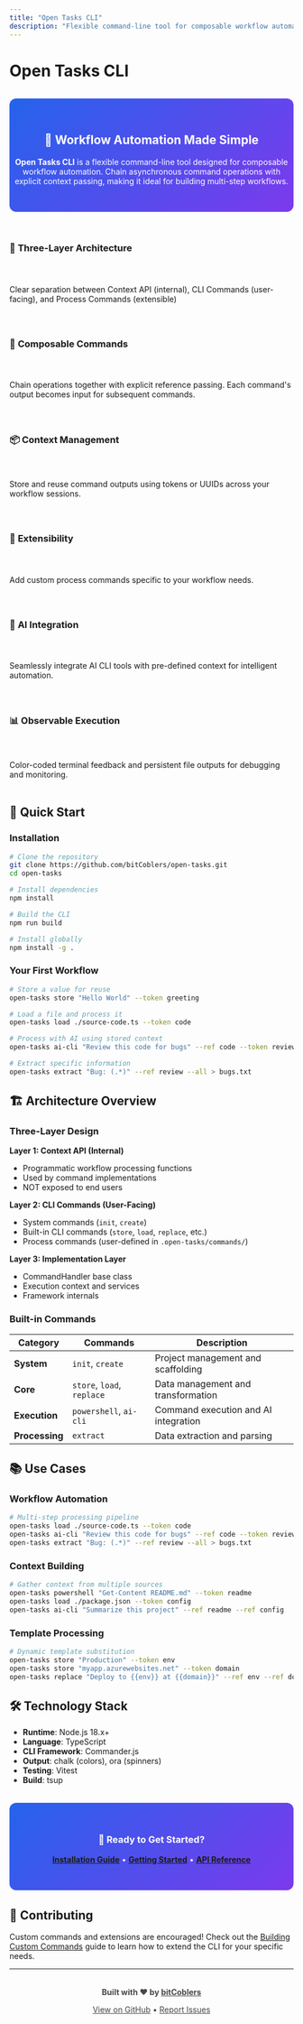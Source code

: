 ```yaml
---
title: "Open Tasks CLI"
description: "Flexible command-line tool for composable workflow automation by bitCoblers"
---
```


# Open Tasks CLI

<div class="hero-section" style="text-align: center; margin: 2rem 0; padding: 2rem 0; background: linear-gradient(135deg, #2563eb, #7c3aed); border-radius: 12px; color: white;">

## 🚀 Workflow Automation Made Simple

**Open Tasks CLI** is a flexible command-line tool designed for composable workflow automation. Chain asynchronous command operations with explicit context passing, making it ideal for building multi-step workflows.

</div>

<div class="features-grid" style="display: grid; grid-template-columns: repeat(auto-fit, minmax(300px, 1fr)); gap: 1.5rem; margin: 2rem 0;">

### 🎯 **Three-Layer Architecture**
Clear separation between Context API (internal), CLI Commands (user-facing), and Process Commands (extensible)

### 🔗 **Composable Commands**
Chain operations together with explicit reference passing. Each command's output becomes input for subsequent commands.

### 📦 **Context Management**
Store and reuse command outputs using tokens or UUIDs across your workflow sessions.

### 🔧 **Extensibility**
Add custom process commands specific to your workflow needs.

### 🤖 **AI Integration**
Seamlessly integrate AI CLI tools with pre-defined context for intelligent automation.

### 📊 **Observable Execution**
Color-coded terminal feedback and persistent file outputs for debugging and monitoring.

</div>

## 🚀 Quick Start

### Installation

```bash
# Clone the repository
git clone https://github.com/bitCoblers/open-tasks.git
cd open-tasks

# Install dependencies
npm install

# Build the CLI
npm run build

# Install globally
npm install -g .
```

### Your First Workflow

```bash
# Store a value for reuse
open-tasks store "Hello World" --token greeting

# Load a file and process it
open-tasks load ./source-code.ts --token code

# Process with AI using stored context
open-tasks ai-cli "Review this code for bugs" --ref code --token review

# Extract specific information
open-tasks extract "Bug: (.*)" --ref review --all > bugs.txt
```

## 🏗️ Architecture Overview

### Three-Layer Design

**Layer 1: Context API (Internal)**
- Programmatic workflow processing functions
- Used by command implementations
- NOT exposed to end users

**Layer 2: CLI Commands (User-Facing)**
- System commands (`init`, `create`)
- Built-in CLI commands (`store`, `load`, `replace`, etc.)
- Process commands (user-defined in `.open-tasks/commands/`)

**Layer 3: Implementation Layer**
- CommandHandler base class
- Execution context and services
- Framework internals

### Built-in Commands

| Category | Commands | Description |
|----------|----------|-------------|
| **System** | `init`, `create` | Project management and scaffolding |
| **Core** | `store`, `load`, `replace` | Data management and transformation |
| **Execution** | `powershell`, `ai-cli` | Command execution and AI integration |
| **Processing** | `extract` | Data extraction and parsing |

## 📚 Use Cases

### Workflow Automation
```bash
# Multi-step processing pipeline
open-tasks load ./source-code.ts --token code
open-tasks ai-cli "Review this code for bugs" --ref code --token review
open-tasks extract "Bug: (.*)" --ref review --all > bugs.txt
```

### Context Building
```bash
# Gather context from multiple sources
open-tasks powershell "Get-Content README.md" --token readme
open-tasks load ./package.json --token config
open-tasks ai-cli "Summarize this project" --ref readme --ref config
```

### Template Processing
```bash
# Dynamic template substitution
open-tasks store "Production" --token env
open-tasks store "myapp.azurewebsites.net" --token domain
open-tasks replace "Deploy to {{env}} at {{domain}}" --ref env --ref domain
```

## 🛠️ Technology Stack

- **Runtime**: Node.js 18.x+
- **Language**: TypeScript
- **CLI Framework**: Commander.js
- **Output**: chalk (colors), ora (spinners)
- **Testing**: Vitest
- **Build**: tsup

<div class="cta-section" style="background: linear-gradient(135deg, #2563eb, #7c3aed); border-radius: 12px; padding: 2rem; margin: 2rem 0; color: white; text-align: center;">

### 🎯 Ready to Get Started?

[**Installation Guide**](./Installation) • [**Getting Started**](./Getting-Started) • [**API Reference**](./API-Reference)

</div>

## 🤝 Contributing

Custom commands and extensions are encouraged! Check out the [Building Custom Commands](./Building-Custom-Commands) guide to learn how to extend the CLI for your specific needs.

---

<div style="text-align: center; opacity: 0.8; margin-top: 2rem;">

**Built with ❤️ by [bitCoblers](https://github.com/bitCoblers)**

[View on GitHub](https://github.com/bitCoblers/open-tasks) • [Report Issues](https://github.com/bitCoblers/open-tasks/issues)

</div>